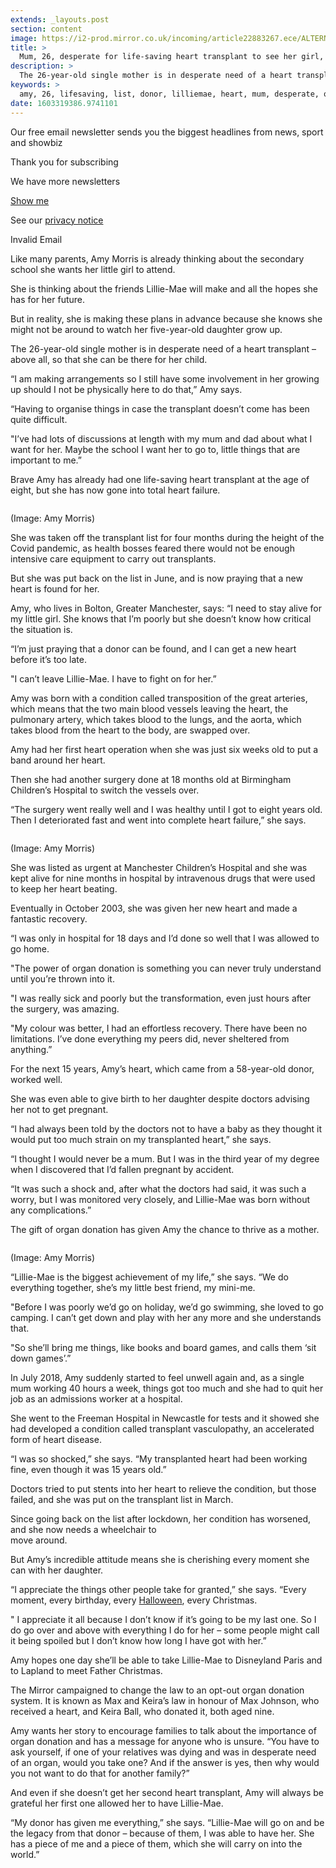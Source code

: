 ```yaml
--- 
extends: _layouts.post 
section: content 
image: https://i2-prod.mirror.co.uk/incoming/article22883267.ece/ALTERNATES/s1200/1_Amy-Morris-and-Lillie-Mae.jpg 
title: > 
  Mum, 26, desperate for life-saving heart transplant to see her girl, 5, grow up 
description: > 
  The 26-year-old single mother is in desperate need of a heart transplant –above all, so that she can be there for her child.Maybe the school I want her to go to, little things that are important to me.”Brave Amy has already had one ­life-saving heart transplant at the age of eight, but she has now gone into total heart failure.But she was put back on the list in June, and is now praying that a new heart is found for her.“I’m just praying that a donor can be found, and I can get a new heart before it’s too late.Amy had her first heart operation when she was just six weeks old to put a band around her heart. 
keywords: > 
  amy, 26, lifesaving, list, donor, lilliemae, heart, mum, desperate, organ, girl, hospital, little, grow, transplant, things 
date: 1603319386.9741101 
--- 
```

<div><p class="skinny-form-custom-background"></p><span class="skinny-header"><p>Our free email newsletter sends you the biggest headlines from news, sport and showbiz</p></span><p>Thank you for subscribing</p><p class="bold">We have more newsletters</p><a class="show-more" href="https://communicatoremail.com/F/QVgi9PbuQPTrjCOF~PhHv_/">Show me</a><span class="privacy"><a></a><p>See our <a href="/privacy-notice/">privacy notice</a> </p></span><p class="invalid">Invalid Email</p><p>Like many parents, Amy Morris is already thinking about the &#173;secondary school she wants her little girl to attend.</p> <p>She is thinking about the friends Lillie-Mae will make and all the hopes she has for her future.</p> <p>But in reality, she is making these plans in advance because she knows she might not be around to watch her five-year-old daughter grow up.</p> <p>The 26-year-old single mother is in desperate need of a heart transplant &#8211;above all, so that she can be there for her child.</p> <p>&#8220;I am making arrangements so I still have some involvement in her growing up should I not be physically here to do that,&#8221; Amy says.</p> <p>&#8220;Having to organise things in case the transplant doesn&#8217;t come has been quite difficult.</p> <p>"I&#8217;ve had lots of discussions at length with my mum and dad about what I want for her. Maybe the school I want her to go to, little things that are important to me.&#8221;</p> <p>Brave Amy has already had one &#173;life-saving heart transplant at the age of eight, but she has now gone into total heart failure.</p> 



<p class="spacer"></p>
<img alt="">

 
<p class="credit"> (Image: Amy Morris)</p>

 <p>     </p> <p>She was taken off the transplant list for four months during the height of the Covid pandemic, as health bosses feared there would not be enough intensive care equipment to carry out transplants.</p> <p>But she was put back on the list in June, and is now praying that a new heart is found for her.</p> <p>Amy, who lives in Bolton, Greater Manchester, says: &#8220;I need to stay alive for my little girl. She knows that I&#8217;m poorly but she doesn&#8217;t know how critical the situation is.</p> <p>&#8220;I&#8217;m just praying that a donor can be found, and I can get a new heart before it&#8217;s too late.</p> <p>"I can&#8217;t leave Lillie-Mae. I have to fight on for her.&#8221;</p> <p>Amy was born with a condition called transposition of the great arteries, which means that the two main blood vessels leaving the heart, the pulmonary artery, which takes blood to the lungs, and the aorta, which takes blood from the heart to the body, are swapped over.</p> <p>Amy had her first heart operation when she was just six weeks old to put a band around her heart.</p> <p>Then she had another surgery done at 18 months old at Birmingham Children&#8217;s Hospital to switch the vessels over.</p> <p>&#8220;The surgery went really well and I was healthy until I got to eight years old. Then I deteriorated fast and went into complete heart failure,&#8221; she says.</p> 



<p class="spacer"></p>
<img alt="">

 
<p class="credit"> (Image: Amy Morris)</p>

   <p>She was listed as urgent at Manchester Children&#8217;s Hospital and she was kept alive for nine months in hospital by intravenous drugs that were used to keep her heart beating.</p> <p>Eventually in October 2003, she was given her new heart and made a fantastic recovery.</p> <p>&#8220;I was only in hospital for 18 days and I&#8217;d done so well that I was allowed to go home.</p> <p>"The power of organ donation is something you can never truly &#173;understand until you&#8217;re thrown into it.</p> <p>"I was really sick and poorly but the transformation, even just hours after the surgery, was amazing.</p> <p>"My colour was better, I had an effortless recovery. There have been no limitations. I&#8217;ve done everything my peers did, never sheltered from anything.&#8221;</p> <p>For the next 15 years, Amy&#8217;s heart, which came from a 58-year-old donor, worked well.</p> <p>She was even able to give birth to her daughter despite doctors advising her not to get pregnant.</p> <p>&#8220;I had always been told by the doctors not to have a baby as they thought it would put too much strain on my transplanted heart,&#8221; she says.</p> <p>&#8220;I thought I would never be a mum. But I was in the third year of my degree when I discovered that I&#8217;d fallen pregnant by accident.</p> <p>&#8220;It was such a shock and, after what the doctors had said, it was such a worry, but I was monitored very closely, and Lillie-Mae was born without any complications.&#8221;</p> <p>The gift of organ donation has given Amy the chance to thrive as a mother.</p> 



<p class="spacer"></p>
<img alt="">

 
<p class="credit"> (Image: Amy Morris)</p>

 <p>&#8220;Lillie-Mae is the biggest achievement of my life,&#8221; she says. &#8220;We do everything together, she&#8217;s my little best friend, my mini-me.</p> <p>"Before I was poorly we&#8217;d go on holiday, we&#8217;d go swimming, she loved to go camping. I can&#8217;t get down and play with her any more and she understands that.</p> <p>"So she&#8217;ll bring me things, like books and board games, and calls them &#8216;sit down games&#8217;.&#8221;</p> <p>In July 2018, Amy suddenly started to feel unwell again and, as a single mum working 40 hours a week, things got too much and she had to quit her job as an admissions worker at a hospital.</p> <p>She went to the Freeman Hospital in Newcastle for tests and it showed she had developed a condition called transplant vasculopathy, an accelerated form of heart disease.</p> <p>&#8220;I was so shocked,&#8221; she says. &#8220;My &#173;transplanted heart had been working fine, even though it was 15 years old.&#8221;</p> <p>Doctors tried to put stents into her heart to relieve the condition, but those failed, and she was put on the transplant list in March.</p> <p> Since going back on the list after &#173;lockdown, her condition has worsened, and she now needs a wheelchair to <br> move around. </p> <p>But Amy&#8217;s incredible attitude means she is cherishing every moment she can with her daughter.</p> <p class="loading-circle primary-theme-spinner"></p>
<p class="my-logo primary-loader-icon"></p>
<p> &#8220;I appreciate the things other people take for granted,&#8221; she says. &#8220;Every moment, every birthday, every <a href="https://www.mirror.co.uk/all-about/halloween">Halloween</a>, every Christmas. </p> <p>" I &#173;appreciate it all because I don&#8217;t know if it&#8217;s going to be my last one. So I do go over and above with everything I do for her &#8211; some people might call it being spoiled but I don&#8217;t know how long I have got with her.&#8221;</p> <p>Amy hopes one day she&#8217;ll be able to take Lillie-Mae to Disneyland Paris and to Lapland to meet Father Christmas.</p> <p>The Mirror campaigned to change the law to an opt-out organ donation system. It is known as Max and Keira&#8217;s law in honour of Max Johnson, who received a heart, and Keira Ball, who donated it, both aged nine.</p> <p>Amy wants her story to encourage families to talk about the importance of organ donation and has a message for anyone who is unsure. &#8220;You have to ask yourself, if one of your relatives was dying and was in desperate need of an organ, would you take one? And if the answer is yes, then why would you not want to do that for another family?&#8221;</p> <p>And even if she doesn&#8217;t get her second heart transplant, Amy will always be grateful her first one allowed her to have Lillie-Mae.</p> <p>&#8220;My donor has given me everything,&#8221; she says. &#8220;Lillie-Mae will go on and be the legacy from that donor &#8211; because of them, I was able to have her. She has a piece of me and a piece of them, which she will carry on into the world.&#8221;</p></div>
